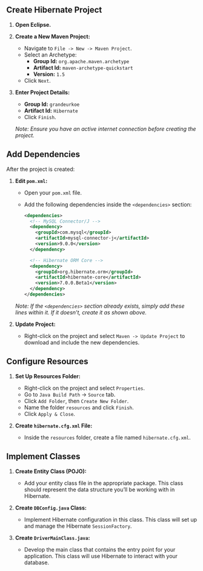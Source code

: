 ## Create Hibernate Project

1. **Open Eclipse.**
2. **Create a New Maven Project:**
   - Navigate to `File -> New -> Maven Project`.
   - Select an Archetype:
     - **Group Id:** `org.apache.maven.archetype`
     - **Artifact Id:** `maven-archetype-quickstart`
     - **Version:** `1.5`
   - Click `Next`.

3. **Enter Project Details:**
   - **Group Id:** `grandeurkoe`
   - **Artifact Id:** `Hibernate`
   - Click `Finish`.

   *Note: Ensure you have an active internet connection before creating the project.*

## Add Dependencies

After the project is created:

1. **Edit `pom.xml`:**
   - Open your `pom.xml` file.
   - Add the following dependencies inside the `<dependencies>` section:

     ```xml
     <dependencies>
       <!-- MySQL Connector/J -->
       <dependency>
         <groupId>com.mysql</groupId>
         <artifactId>mysql-connector-j</artifactId>
         <version>9.0.0</version>
       </dependency>

       <!-- Hibernate ORM Core -->
       <dependency>
         <groupId>org.hibernate.orm</groupId>
         <artifactId>hibernate-core</artifactId>
         <version>7.0.0.Beta1</version>
       </dependency>
     </dependencies>
     ```

   *Note: If the `<dependencies>` section already exists, simply add these lines within it. If it doesn’t, create it as shown above.*

2. **Update Project:**
   - Right-click on the project and select `Maven -> Update Project` to download and include the new dependencies.

## Configure Resources

1. **Set Up Resources Folder:**
   - Right-click on the project and select `Properties`.
   - Go to `Java Build Path` -> `Source` tab.
   - Click `Add Folder`, then `Create New Folder`.
   - Name the folder `resources` and click `Finish`.
   - Click `Apply & Close`.

2. **Create `hibernate.cfg.xml` File:**
   - Inside the `resources` folder, create a file named `hibernate.cfg.xml`.

## Implement Classes

1. **Create Entity Class (POJO):**
   - Add your entity class file in the appropriate package. This class should represent the data structure you’ll be working with in Hibernate.

2. **Create `DBConfig.java` Class:**
   - Implement Hibernate configuration in this class. This class will set up and manage the Hibernate `SessionFactory`.

3. **Create `DriverMainClass.java`:**
   - Develop the main class that contains the entry point for your application. This class will use Hibernate to interact with your database.
